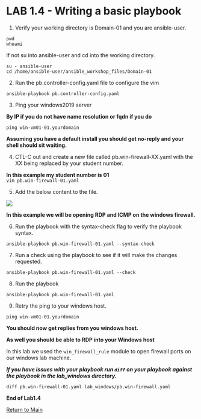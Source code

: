 # LAB 1.4 - Writing a basic playbook

1. Verify your working directory is Domain-01 and you are ansible-user.
```
pwd
whoami
```
If not su into ansible-user and cd into the working directory.
```
su - ansible-user
cd /home/ansible-user/ansible_workshop_files/Domain-01
```
2. Run the pb.controller-config.yaml file to configure the vim
```
ansible-playbook pb.controller-config.yaml
```
3. Ping your windows2019 server

**By IP if you do not have name resolution or fqdn if you do**<br>

```ping win-vm01-01.yourdomain```<br>

**Assuming you have a default install you should get no-reply and your shell should sit waiting.**<br>

4. CTL-C out and create a new file called pb.win-firewall-XX.yaml with the XX being replaced by your student number.

**In this example my student number is 01**<br>
```vim pb.win-firewall-01.yaml```

5. Add the below content to the file.

![](/images/lab1.4-win-fre.png)

**In this example we will be opening RDP and ICMP on the windows firewall.**

6. Run the playbook with the syntax-check flag to verify the playbook syntax.

```ansible-playbook pb.win-firewall-01.yaml --syntax-check```

7. Run a check using the playbook to see if it will make the changes requested.

```ansible-playbook pb.win-firewall-01.yaml --check```

8. Run the playbook

```ansible-playbook pb.win-firewall-01.yaml```

9. Retry the ping to your windows host.

```ping win-vm01-01.yourdomain```<br>

**You should now get replies from you windows host.**

**As well you should be able to RDP into your Windows host**

In this lab we used the ```win_firewall_rule``` module to open firewall ports on our windows lab machine.

___If you have issues with your playbook run ```diff``` on your playbook against the playbook in the lab_windows directory.___

```diff pb.win-firewall-01.yaml lab_windows/pb.win-firewall.yaml```

**End of Lab1.4**

[Return to Main](/README.md)
